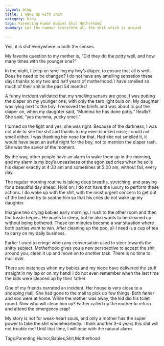 ```yaml
---
layout: blog
title: I wake up with Shit
category: blog
tags: Parenting Humor Babies Shit Motherhood
summary: Let the humour transform all the shit which is around
	
---
```


Yes, it is shit everywhere in both the senses.

My favorite question to my mother is, “Did they do the potty well, and how many times with the younger one?”

In the night, I keep on smelling my boy’s diaper, to ensure that all is well. Does he need to be changed? I do not have any smelling sensation these days thanks to my two and half years of motherhood. I have smelled so much of their shit in the past 54 months!

A funny incident validated that my smelling senses are gone. I was putting the diaper on my younger one, with only the zero light bulb on. My daughter was lying next to the boy. I removed the briefs and was about to put the diaper on, when my daughter said, “Mumma he has done potty.” Really? She said, “yes mumma, yucky smell.”

I turned on the light and yes, she was right. Because of the darkness, I was not able to see the shit and thanks to my ever-blocked nose; I could not smell either. I was thanking her nose for that. Had she not smelled it, it would have been an awful night for the boy, not to mention the diaper rash. She was the savior of the moment.

By the way, other people have an alarm to wake them up in the morning, and my alarm is my boy’s uneasiness or the agonized cries when he soils his diaper exactly at 4:30 am and sometimes at 5:00 am, without fail, every day.

The regular morning routine is taking deep breaths, stretching, and praying for a beautiful day ahead. Hold on; I do not have the luxury to perform these actions. I do wake up with the shit, with the most urgent concern to get out of the bed and try to soothe him so that his cries do not wake up my daughter.

Imagine two crying babies early morning. I rush to the other room and then the tussle begins. He wants to sleep, but he also wants to be cleaned up without being bothered. These ten minutes become a war situation where both parties want to win. After cleaning up the poo, all I need is a cup of tea to carry on my daily business.

Earlier I used to cringe when any conversation used to steer towards the shitty subject. Motherhood gives you a new perspective to accept the shit around you, clean it up and move on to another task. There is no time to mull over.

There are instances when my babies and my niece have delivered the stuff straight in my lap or on my hand! I do not even remember when the last time the kids were cleaned up by their father.

One of my friends narrated an incident. Her house is very close to a shopping mall. She had gone to the mall to pick up few things. Both father and son were at home. While the mother was away, the kid did his toilet round. Now who will clean him up? Father called up the mother to return and attend the emergency crap!

My story is not for weak-heart souls, and only a mother has the super power to take the shit wholeheartedly. I think another 3–4 years this shit will not trouble me! Until that time, I will bear with the natural alarm.

Tags:Parenting,Humor,Babies,Shit,Motherhood

